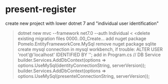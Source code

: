 # present-register
create new project with lower dotnet 7 and "individual user identification"
  > dotnet new mvc --framework net7.0 --auth Individual <
<delete existing migration files 0000..00_Create...
add nuget package Pomelo.EntityFrameworkCore.MySql
remove nuget package sqlite
create mysql connection in mysql workbench, if trouble:
  > ALTER USER 'root'@'localhost' IDENTIFIED BY '<password>';
add in Program.cs
  > // DB Service
    builder.Services.AddDbContext<ApplicationDbContext>(options =>
    options.UseMySql(identityConnectionString, serverVersion));
    builder.Services.AddDbContext<AppDbContext>(options =>
    options.UseMySql(presentelConnectionString, serverVersion));
